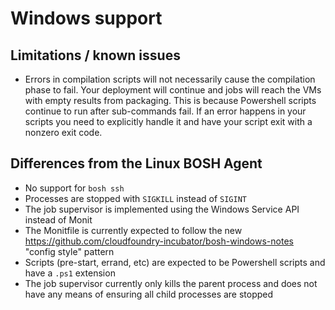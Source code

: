 # Windows support

## Limitations / known issues
- Errors in compilation scripts will not necessarily cause the compilation phase to fail. Your deployment will continue and jobs will reach the VMs with empty results from packaging. This is because Powershell scripts continue to run after sub-commands fail. If an error happens in your scripts you need to explicitly handle it and have your script exit with a nonzero exit code.

## Differences from the Linux BOSH Agent
- No support for `bosh ssh`
- Processes are stopped with `SIGKILL` instead of `SIGINT`
- The job supervisor is implemented using the Windows Service API instead of Monit
- The Monitfile is currently expected to follow the new https://github.com/cloudfoundry-incubator/bosh-windows-notes "config style" pattern
- Scripts (pre-start, errand, etc) are expected to be Powershell scripts and have a `.ps1` extension
- The job supervisor currently only kills the parent process and does not have any means of ensuring all child processes are stopped
